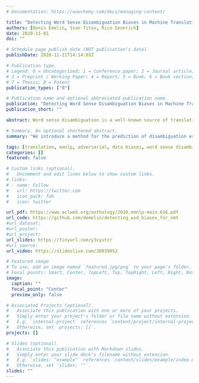 ```yaml
---
# Documentation: https://wowchemy.com/docs/managing-content/

title: "Detecting Word Sense Disambiguation Biases in Machine Translation for Model-Agnostic Adversarial Attacks"
authors: [Denis Emelin, Ivan Titov, Rico Sennrich]
date: 2020-11-01
doi: ""

# Schedule page publish date (NOT publication's date).
publishDate: 2020-11-21T14:14:05Z

# Publication type.
# Legend: 0 = Uncategorized; 1 = Conference paper; 2 = Journal article;
# 3 = Preprint / Working Paper; 4 = Report; 5 = Book; 6 = Book section;
# 7 = Thesis; 8 = Patent
publication_types: ["0"]

# Publication name and optional abbreviated publication name.
publication: "Detecting Word Sense Disambiguation Biases in Machine Translation for Model-Agnostic Adversarial Attacks"
publication_short: ""

abstract: Word sense disambiguation is a well-known source of translation errors in NMT. We posit that some of the incorrect disambiguation choices are due to models’ over-reliance on dataset artifacts found in training data, specifically superficial word co-occurrences, rather than a deeper understanding of the source text. We introduce a method for the prediction of disambiguation errors based on statistical data properties, demonstrating its effectiveness across several domains and model types. Moreover, we develop a simple adversarial attack strategy that minimally perturbs sentences in order to elicit disambiguation errors to further probe the robustness of translation models. Our findings indicate that disambiguation robustness varies substantially between domains and that different models trained on the same data are vulnerable to different attacks.

# Summary. An optional shortened abstract.
summary: "We introduce a method for the prediction of disambiguation errors based on statistical data properties, and develop a simple adversarial attack strategy that minimally perturbs sentences in order to elicit disambiguation errors to further probe the robustness of translation models."

tags: [translation, emnlp, adversarial, data biases, word sense disambiguation]
categories: []
featured: false

# Custom links (optional).
#   Uncomment and edit lines below to show custom links.
# links:
# - name: Follow
#   url: https://twitter.com
#   icon_pack: fab
#   icon: twitter

url_pdf: https://www.aclweb.org/anthology/2020.emnlp-main.616.pdf
url_code: https://github.com/demelin/detecting_wsd_biases_for_nmt
#url_dataset:
#url_poster:
#url_project:
url_slides: https://tinyurl.com/y3cyutzr
#url_source:
url_video: https://slideslive.com/38939052

# Featured image
# To use, add an image named `featured.jpg/png` to your page's folder. 
# Focal points: Smart, Center, TopLeft, Top, TopRight, Left, Right, BottomLeft, Bottom, BottomRight.
image:
  caption: ""
  focal_point: "Center"
  preview_only: false

# Associated Projects (optional).
#   Associate this publication with one or more of your projects.
#   Simply enter your project's folder or file name without extension.
#   E.g. `internal-project` references `content/project/internal-project/index.md`.
#   Otherwise, set `projects: []`.
projects: []

# Slides (optional).
#   Associate this publication with Markdown slides.
#   Simply enter your slide deck's filename without extension.
#   E.g. `slides: "example"` references `content/slides/example/index.md`.
#   Otherwise, set `slides: ""`.
slides: ""
---
```

